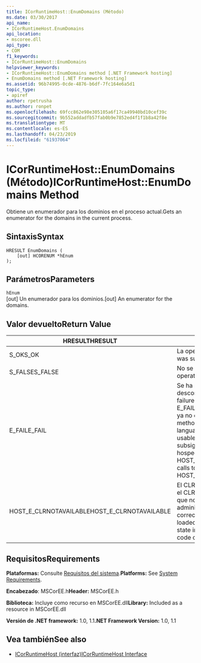 ```yaml
---
title: ICorRuntimeHost::EnumDomains (Método)
ms.date: 03/30/2017
api_name:
- ICorRuntimeHost.EnumDomains
api_location:
- mscoree.dll
api_type:
- COM
f1_keywords:
- ICorRuntimeHost::EnumDomains
helpviewer_keywords:
- ICorRuntimeHost::EnumDomains method [.NET Framework hosting]
- EnumDomains method [.NET Framework hosting]
ms.assetid: 96b74995-0cde-4876-b6df-7fc164e6a5d1
topic_type:
- apiref
author: rpetrusha
ms.author: ronpet
ms.openlocfilehash: 69fcc862e98e305105a6f17ca49940bd10cef39c
ms.sourcegitcommit: 9b552addadfb57fab0b9e7852ed4f1f1b8a42f8e
ms.translationtype: MT
ms.contentlocale: es-ES
ms.lasthandoff: 04/23/2019
ms.locfileid: "61937064"
---
```

# <a name="icorruntimehostenumdomains-method"></a><span data-ttu-id="4ae9f-102">ICorRuntimeHost::EnumDomains (Método)</span><span class="sxs-lookup"><span data-stu-id="4ae9f-102">ICorRuntimeHost::EnumDomains Method</span></span>
<span data-ttu-id="4ae9f-103">Obtiene un enumerador para los dominios en el proceso actual.</span><span class="sxs-lookup"><span data-stu-id="4ae9f-103">Gets an enumerator for the domains in the current process.</span></span>  
  
## <a name="syntax"></a><span data-ttu-id="4ae9f-104">Sintaxis</span><span class="sxs-lookup"><span data-stu-id="4ae9f-104">Syntax</span></span>  
  
```  
HRESULT EnumDomains (  
    [out] HCORENUM *hEnum  
);  
```  
  
## <a name="parameters"></a><span data-ttu-id="4ae9f-105">Parámetros</span><span class="sxs-lookup"><span data-stu-id="4ae9f-105">Parameters</span></span>  
 `hEnum`  
 <span data-ttu-id="4ae9f-106">[out] Un enumerador para los dominios.</span><span class="sxs-lookup"><span data-stu-id="4ae9f-106">[out] An enumerator for the domains.</span></span>  
  
## <a name="return-value"></a><span data-ttu-id="4ae9f-107">Valor devuelto</span><span class="sxs-lookup"><span data-stu-id="4ae9f-107">Return Value</span></span>  
  
|<span data-ttu-id="4ae9f-108">HRESULT</span><span class="sxs-lookup"><span data-stu-id="4ae9f-108">HRESULT</span></span>|<span data-ttu-id="4ae9f-109">Descripción</span><span class="sxs-lookup"><span data-stu-id="4ae9f-109">Description</span></span>|  
|-------------|-----------------|  
|<span data-ttu-id="4ae9f-110">S_OK</span><span class="sxs-lookup"><span data-stu-id="4ae9f-110">S_OK</span></span>|<span data-ttu-id="4ae9f-111">La operación fue correcta.</span><span class="sxs-lookup"><span data-stu-id="4ae9f-111">The operation was successful.</span></span>|  
|<span data-ttu-id="4ae9f-112">S_FALSE</span><span class="sxs-lookup"><span data-stu-id="4ae9f-112">S_FALSE</span></span>|<span data-ttu-id="4ae9f-113">No se pudo completar la operación.</span><span class="sxs-lookup"><span data-stu-id="4ae9f-113">The operation failed to complete.</span></span>|  
|<span data-ttu-id="4ae9f-114">E_FAIL</span><span class="sxs-lookup"><span data-stu-id="4ae9f-114">E_FAIL</span></span>|<span data-ttu-id="4ae9f-115">Se ha producido un error catastrófico desconocido.</span><span class="sxs-lookup"><span data-stu-id="4ae9f-115">An unknown, catastrophic failure occurred.</span></span> <span data-ttu-id="4ae9f-116">Si el método devuelve E_FAIL, common language runtime (CLR) ya no es utilizable en el proceso.</span><span class="sxs-lookup"><span data-stu-id="4ae9f-116">If a method returns E_FAIL, the common language runtime (CLR) is no longer usable in the process.</span></span> <span data-ttu-id="4ae9f-117">Las llamadas subsiguientes a cualquier API de hospedaje devuelven HOST_E_CLRNOTAVAILABLE.</span><span class="sxs-lookup"><span data-stu-id="4ae9f-117">Subsequent calls to any hosting APIs return HOST_E_CLRNOTAVAILABLE.</span></span>|  
|<span data-ttu-id="4ae9f-118">HOST_E_CLRNOTAVAILABLE</span><span class="sxs-lookup"><span data-stu-id="4ae9f-118">HOST_E_CLRNOTAVAILABLE</span></span>|<span data-ttu-id="4ae9f-119">El CLR no se ha cargado en un proceso o el CLR se encuentra en un estado en el que no se puede ejecutar código administrado o procesar la llamada correctamente.</span><span class="sxs-lookup"><span data-stu-id="4ae9f-119">The CLR has not been loaded into a process, or the CLR is in a state in which it cannot run managed code or process the call successfully.</span></span>|  
  
## <a name="requirements"></a><span data-ttu-id="4ae9f-120">Requisitos</span><span class="sxs-lookup"><span data-stu-id="4ae9f-120">Requirements</span></span>  
 <span data-ttu-id="4ae9f-121">**Plataformas:** Consulte [Requisitos del sistema](../../../../docs/framework/get-started/system-requirements.md).</span><span class="sxs-lookup"><span data-stu-id="4ae9f-121">**Platforms:** See [System Requirements](../../../../docs/framework/get-started/system-requirements.md).</span></span>  
  
 <span data-ttu-id="4ae9f-122">**Encabezado**: MSCorEE.h</span><span class="sxs-lookup"><span data-stu-id="4ae9f-122">**Header:** MSCorEE.h</span></span>  
  
 <span data-ttu-id="4ae9f-123">**Biblioteca:** Incluye como recurso en MSCorEE.dll</span><span class="sxs-lookup"><span data-stu-id="4ae9f-123">**Library:** Included as a resource in MSCorEE.dll</span></span>  
  
 <span data-ttu-id="4ae9f-124">**Versión de .NET framework:** 1.0, 1.1</span><span class="sxs-lookup"><span data-stu-id="4ae9f-124">**.NET Framework Version:** 1.0, 1.1</span></span>  
  
## <a name="see-also"></a><span data-ttu-id="4ae9f-125">Vea también</span><span class="sxs-lookup"><span data-stu-id="4ae9f-125">See also</span></span>

- [<span data-ttu-id="4ae9f-126">ICorRuntimeHost (interfaz)</span><span class="sxs-lookup"><span data-stu-id="4ae9f-126">ICorRuntimeHost Interface</span></span>](../../../../docs/framework/unmanaged-api/hosting/icorruntimehost-interface.md)
